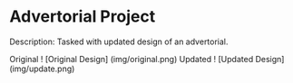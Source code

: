 # Advertorial Project

Description: Tasked with updated design of an advertorial. 

Original
! [Original Design] (img/original.png)
Updated
! [Updated Design] (img/update.png)
